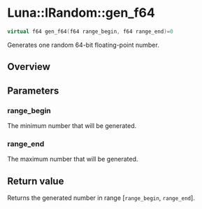 # Luna::IRandom::gen_f64

```c++
virtual f64 gen_f64(f64 range_begin, f64 range_end)=0
```

Generates one random 64-bit floating-point number. 

## Overview


## Parameters
### range_begin
The minimum number that will be generated. 

### range_end
The maximum number that will be generated. 

## Return value
Returns the generated number in range [`range_begin`, `range_end`]. 

